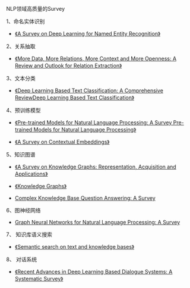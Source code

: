 NLP领域高质量的Survey


1、命名实体识别

* [《A Survey on Deep Learning for Named Entity Recognition》](https://arxiv.org/abs/1812.09449)


2、关系抽取

* [《More Data, More Relations, More Context and More Openness: A Review and Outlook for Relation Extraction》](https://arxiv.org/abs/2004.03186)


3、文本分类

* [《Deep Learning Based Text Classification: A Comprehensive ReviewDeep Learning Based Text Classification》](https://arxiv.org/abs/2004.03705)


4、预训练模型

* [《Pre-trained Models for Natural Language Processing: A Survey Pre-trained Models for Natural Language Processing》](https://arxiv.org/abs/2003.08271)

* [《A Survey on Contextual Embeddings》](https://arxiv.org/abs/2003.07278)


5、知识图谱

* [《A Survey on Knowledge Graphs: Representation, Acquisition and Applications》](https://arxiv.org/abs/2002.00388)

* [《Knowledge Graphs》](https://arxiv.org/abs/2003.02320v2)

* [Complex Knowledge Base Question Answering: A Survey](https://arxiv.org/abs/2108.06688)

6、图神经网络

* [Graph Neural Networks for Natural Language Processing: A Survey](https://arxiv.org/abs/2106.06090)

7、 知识库语义搜索

* [《Semantic search on text and knowledge bases》](https://scholar.archive.org/work/wptj7szlqvdmpbrwdbdm7h7fhu/access/wayback/http://www.nowpublishers.com:80/article/DownloadSummary/INR-032)

8、 对话系统

* [《Recent Advances in Deep Learning Based Dialogue Systems: A Systematic Survey》](https://arxiv.org/abs/2105.04387)